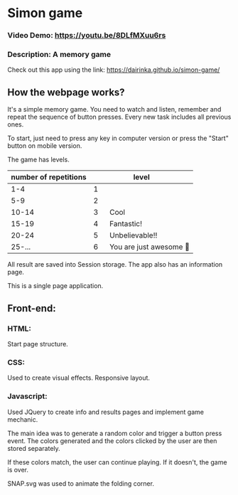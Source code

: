 # Simon game
### Video Demo: https://youtu.be/8DLfMXuu6rs

### Description: A memory game
Check out this app using the link: https://dairinka.github.io/simon-game/

## How the webpage works?
It's a simple memory game. You need to watch and listen, remember and repeat the sequence of button presses.
Every new task includes all previous ones.

To start, just need to press any key in computer version or press the "Start" button on mobile version.

The game has levels. 

| number of repetitions  | level  |
|---------|--------|
|1-4      |   1    |
|5-9      |   2    |
|10-14    |   3  &nbsp; &nbsp;&nbsp; Cool  |
|15-19    |   4  &nbsp; &nbsp;&nbsp; Fantastic!  |
|20-24    |   5  &nbsp; &nbsp;&nbsp; Unbelievable!!  |
|25-...   |   6 &nbsp; &nbsp;&nbsp; You are just awesome &#128081;  |    



All result are saved into Session storage.
The app also has an information page.

This is a single page application.

## Front-end:

### HTML:
Start page structure.

### CSS:
Used to create visual effects. Responsive layout.

### Javascript:
Used JQuery to create info and results pages and implement game mechanic.

The main idea was to generate a random color and trigger a button press event. The colors generated and the colors clicked by the user are then stored separately.

If these colors match, the user can continue playing. If it doesn't, the game is over.

SNAP.svg was used to animate the folding corner.


